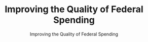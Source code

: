 ---
layout: resources-landing 
title: "Improving the Quality of Federal Spending"
subtitle: "Improving the Quality of Federal Spending"
doc-link: ../assets/files/Controller Alert Improving the Quality of Federal Spending Transparency on USASpending.Gov_2014.08.20.pdf
filters: financial-reporting controller-alert omb 2014 archived
fiscal_year: 2014
---